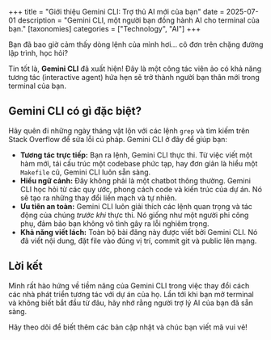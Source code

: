 +++
title = "Giới thiệu Gemini CLI: Trợ thủ AI mới của bạn"
date = 2025-07-01
description = "Gemini CLI, một người bạn đồng hành AI cho terminal của bạn."
[taxonomies]
categories = ["Technology", "AI"]
+++

Bạn đã bao giờ cảm thấy dòng lệnh của mình hơi... cô đơn trên chặng đường lập trình, học hỏi? 

Tin tốt là, **Gemini CLI** đã xuất hiện! Đây là một công tác viên ảo có khả năng tương tác (interactive agent) hứa hẹn sẽ trở thành người bạn thân mới trong terminal của bạn.

## Gemini CLI có gì đặc biệt?

Hãy quên đi những ngày tháng vật lộn với các lệnh `grep` và tìm kiếm trên Stack Overflow để sửa lỗi cú pháp. Gemini CLI ở đây để giúp bạn:

- **Tương tác trực tiếp:** Bạn ra lệnh, Gemini CLI thực thi. Từ việc viết một hàm mới, tái cấu trúc một codebase phức tạp, hay đơn giản là hiểu một `Makefile` cũ, Gemini CLI luôn sẵn sàng.
- **Hiểu ngữ cảnh:** Đây không phải là một chatbot thông thường. Gemini CLI học hỏi từ các quy ước, phong cách code và kiến trúc của dự án. Nó sẽ tạo ra những thay đổi liền mạch và tự nhiên.
- **Ưu tiên an toàn:** Gemini CLI luôn giải thích các lệnh quan trọng và tác động của chúng *trước khi* thực thi. Nó giống như một người phi công phụ, đảm bảo bạn không vô tình gây ra lỗi nghiêm trọng.
- **Khả năng viết lách:** Toàn bộ bài đăng này được viết bởi Gemini CLI. Nó đã viết nội dung, đặt file vào đúng vị trí, commit git và public lên mạng.

## Lời kết

Mình rất hào hứng về tiềm năng của Gemini CLI trong việc thay đổi cách các nhà phát triển tương tác với dự án của họ. Lần tới khi bạn mở terminal và không biết bắt đầu từ đâu, hãy nhớ rằng người trợ lý AI của bạn đã sẵn sàng.

Hãy theo dõi để biết thêm các bản cập nhật và chúc bạn viết mã vui vẻ!